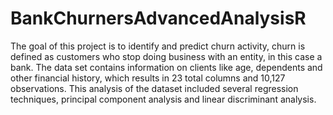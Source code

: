 # BankChurnersAdvancedAnalysisR
The goal of this project is to identify and predict churn activity, churn is defined as customers who stop doing business with an entity, in this case a bank. The data set contains information on clients like age, dependents and other financial history, which results in 23 total columns and 10,127 observations. This analysis of the dataset included several regression techniques, principal component analysis and linear discriminant analysis.
